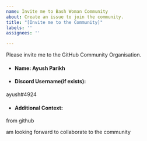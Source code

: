 ```yaml
---
name: Invite me to Bash Woman Community
about: Create an issue to join the community.
title: "[Invite me to the Community]"
labels: ''
assignees: ''

---
```


<!---
The invitation will be sent to the GitHub Organization soon. We look forward to having you part of our community 🚀
Don't forget after accepting to make the profile public so it appears on your GitHub profile for everyone else to see, you can do this by finding your name in the GitHub organization list and change the dropdown to the public: https://github.com/orgs/Bash-Woman-Community/people
-->

Please invite me to the GitHub Community Organisation. 
<!--more-specification(if any)-->

<!--Some Details-->
- #### Name: Ayush Parikh

- #### Discord Username(if exists): 
<!--https://discord.gg/R3cnnK6fy9 (link to our discord server)--> ayush#4924

- #### Additional Context:
<!--How you came to know about this community?--> from github

<!--Why do you want to join?-->
am looking forward to collaborate to the community

